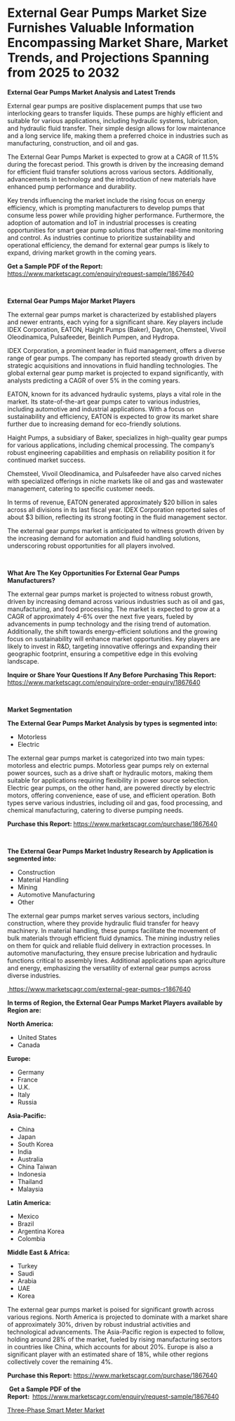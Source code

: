<p><h1>External Gear Pumps Market Size Furnishes Valuable Information Encompassing Market Share, Market Trends, and Projections Spanning from 2025 to 2032</h1></p><p><strong>External Gear Pumps Market Analysis and Latest Trends</strong></p>
<p><p>External gear pumps are positive displacement pumps that use two interlocking gears to transfer liquids. These pumps are highly efficient and suitable for various applications, including hydraulic systems, lubrication, and hydraulic fluid transfer. Their simple design allows for low maintenance and a long service life, making them a preferred choice in industries such as manufacturing, construction, and oil and gas.</p><p>The External Gear Pumps Market is expected to grow at a CAGR of 11.5% during the forecast period. This growth is driven by the increasing demand for efficient fluid transfer solutions across various sectors. Additionally, advancements in technology and the introduction of new materials have enhanced pump performance and durability. </p><p>Key trends influencing the market include the rising focus on energy efficiency, which is prompting manufacturers to develop pumps that consume less power while providing higher performance. Furthermore, the adoption of automation and IoT in industrial processes is creating opportunities for smart gear pump solutions that offer real-time monitoring and control. As industries continue to prioritize sustainability and operational efficiency, the demand for external gear pumps is likely to expand, driving market growth in the coming years.</p></p>
<p><strong>Get a Sample PDF of the Report:&nbsp;</strong> <a href="https://www.marketscagr.com/enquiry/request-sample/1867640?utm_campaign=2655&utm_medium=2&utm_source=Github&utm_content=ia&utm_term=28022025&utm_id=external-gear-pumps">https://www.marketscagr.com/enquiry/request-sample/1867640</a></p>
<p>&nbsp;</p>
<p><strong>External Gear Pumps Major Market Players</strong></p>
<p><p>The external gear pumps market is characterized by established players and newer entrants, each vying for a significant share. Key players include IDEX Corporation, EATON, Haight Pumps (Baker), Dayton, Chemsteel, Vivoil Oleodinamica, Pulsafeeder, Beinlich Pumpen, and Hydropa.</p><p>IDEX Corporation, a prominent leader in fluid management, offers a diverse range of gear pumps. The company has reported steady growth driven by strategic acquisitions and innovations in fluid handling technologies. The global external gear pump market is projected to expand significantly, with analysts predicting a CAGR of over 5% in the coming years.</p><p>EATON, known for its advanced hydraulic systems, plays a vital role in the market. Its state-of-the-art gear pumps cater to various industries, including automotive and industrial applications. With a focus on sustainability and efficiency, EATON is expected to grow its market share further due to increasing demand for eco-friendly solutions.</p><p>Haight Pumps, a subsidiary of Baker, specializes in high-quality gear pumps for various applications, including chemical processing. The company’s robust engineering capabilities and emphasis on reliability position it for continued market success.</p><p>Chemsteel, Vivoil Oleodinamica, and Pulsafeeder have also carved niches with specialized offerings in niche markets like oil and gas and wastewater management, catering to specific customer needs.</p><p>In terms of revenue, EATON generated approximately $20 billion in sales across all divisions in its last fiscal year. IDEX Corporation reported sales of about $3 billion, reflecting its strong footing in the fluid management sector.</p><p>The external gear pumps market is anticipated to witness growth driven by the increasing demand for automation and fluid handling solutions, underscoring robust opportunities for all players involved.</p></p>
<p>&nbsp;</p>
<p><strong>What Are The Key Opportunities For External Gear Pumps Manufacturers?</strong></p>
<p><p>The external gear pumps market is projected to witness robust growth, driven by increasing demand across various industries such as oil and gas, manufacturing, and food processing. The market is expected to grow at a CAGR of approximately 4-6% over the next five years, fueled by advancements in pump technology and the rising trend of automation. Additionally, the shift towards energy-efficient solutions and the growing focus on sustainability will enhance market opportunities. Key players are likely to invest in R&D, targeting innovative offerings and expanding their geographic footprint, ensuring a competitive edge in this evolving landscape.</p></p>
<p><strong>Inquire or Share Your Questions If Any Before Purchasing This Report:</strong> <a href="https://www.marketscagr.com/enquiry/pre-order-enquiry/1867640?utm_campaign=2655&utm_medium=2&utm_source=Github&utm_content=ia&utm_term=28022025&utm_id=external-gear-pumps">https://www.marketscagr.com/enquiry/pre-order-enquiry/1867640</a></p>
<p>&nbsp;</p>
<p><strong>Market Segmentation</strong></p>
<p><strong>The External Gear Pumps Market Analysis by types is segmented into:</strong></p>
<p><ul><li>Motorless</li><li>Electric</li></ul></p>
<p><p>The external gear pumps market is categorized into two main types: motorless and electric pumps. Motorless gear pumps rely on external power sources, such as a drive shaft or hydraulic motors, making them suitable for applications requiring flexibility in power source selection. Electric gear pumps, on the other hand, are powered directly by electric motors, offering convenience, ease of use, and efficient operation. Both types serve various industries, including oil and gas, food processing, and chemical manufacturing, catering to diverse pumping needs.</p></p>
<p><strong>Purchase this Report:&nbsp;</strong><a href="https://www.marketscagr.com/purchase/1867640?utm_campaign=2655&utm_medium=2&utm_source=Github&utm_content=ia&utm_term=28022025&utm_id=external-gear-pumps">https://www.marketscagr.com/purchase/1867640</a></p>
<p>&nbsp;</p>
<p><strong>The External Gear Pumps Market Industry Research by Application is segmented into:</strong></p>
<p><ul><li>Construction</li><li>Material Handling</li><li>Mining</li><li>Automotive Manufacturing</li><li>Other</li></ul></p>
<p><p>The external gear pumps market serves various sectors, including construction, where they provide hydraulic fluid transfer for heavy machinery. In material handling, these pumps facilitate the movement of bulk materials through efficient fluid dynamics. The mining industry relies on them for quick and reliable fluid delivery in extraction processes. In automotive manufacturing, they ensure precise lubrication and hydraulic functions critical to assembly lines. Additional applications span agriculture and energy, emphasizing the versatility of external gear pumps across diverse industries.</p></p>
<p><a href="https://www.marketscagr.com/external-gear-pumps-r1867640?utm_campaign=2655&utm_medium=2&utm_source=Github&utm_content=ia&utm_term=28022025&utm_id=external-gear-pumps">&nbsp;https://www.marketscagr.com/external-gear-pumps-r1867640</a></p>
<p><strong>In terms of Region, the External Gear Pumps Market Players available by Region are:</strong></p>
<p>
    <p> <strong> North America: </strong>
        <ul>
            <li>United States</li>
            <li>Canada</li>
        </ul>
        </p> 
    <p> <strong> Europe: </strong>
        <ul>
            <li>Germany</li>
            <li>France</li>
            <li>U.K.</li>
            <li>Italy</li>
            <li>Russia</li>
        </ul>
        </p> 
    <p> <strong> Asia-Pacific: </strong>
        <ul>
            <li>China</li>
            <li>Japan</li>
            <li>South Korea</li>
            <li>India</li>
            <li>Australia</li>
            <li>China Taiwan</li>
            <li>Indonesia</li>
            <li>Thailand</li>
            <li>Malaysia</li>
        </ul>
        </p> 
    <p> <strong> Latin America: </strong>
        <ul>
            <li>Mexico</li>
            <li>Brazil</li>
            <li>Argentina Korea</li>
            <li>Colombia</li>
        </ul>
        </p> 
    <p> <strong> Middle East & Africa: </strong>
        <ul>
            <li>Turkey</li>
            <li>Saudi</li>
            <li>Arabia</li>
            <li>UAE</li>
            <li>Korea</li>
        </ul>
    </p>
    </p>
<p><p>The external gear pumps market is poised for significant growth across various regions. North America is projected to dominate with a market share of approximately 30%, driven by robust industrial activities and technological advancements. The Asia-Pacific region is expected to follow, holding around 28% of the market, fueled by rising manufacturing sectors in countries like China, which accounts for about 20%. Europe is also a significant player with an estimated share of 18%, while other regions collectively cover the remaining 4%.</p></p>
<p><strong>Purchase this Report: </strong><a href="https://www.marketscagr.com/purchase/1867640?utm_campaign=2655&utm_medium=2&utm_source=Github&utm_content=ia&utm_term=28022025&utm_id=external-gear-pumps">https://www.marketscagr.com/purchase/1867640</a></p>
<p>&nbsp;<strong>Get a Sample PDF of the Report:&nbsp;&nbsp;</strong><a href="https://www.marketscagr.com/enquiry/request-sample/1867640?utm_campaign=2655&utm_medium=2&utm_source=Github&utm_content=ia&utm_term=28022025&utm_id=external-gear-pumps">https://www.marketscagr.com/enquiry/request-sample/1867640</a></p>
<p><strong></strong></p>
<p><p><a href="https://github.com/dovbusmrking/Market-Research-Report-List-1/blob/main/three-phase-smart-meter-market.md?utm_campaign=2655&utm_medium=2&utm_source=Github&utm_content=ia&utm_term=28022025&utm_id=external-gear-pumps">Three-Phase Smart Meter Market</a></p></p>